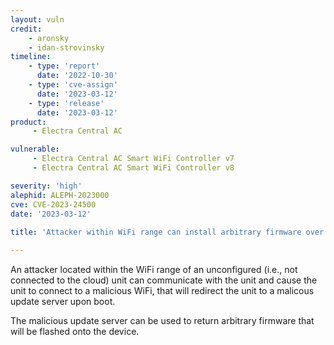 ```yaml
---
layout: vuln
credit: 
    - aronsky
    - idan-strovinsky
timeline:
    - type: 'report'
      date: '2022-10-30'
    - type: 'cve-assign'
      date: '2023-03-12'
    - type: 'release'
      date: '2023-03-12'
product:
     - Electra Central AC

vulnerable:
     - Electra Central AC Smart WiFi Controller v7
     - Electra Central AC Smart WiFi Controller v8

severity: 'high'
alephid: ALEPH-2023000
cve: CVE-2023-24500
date: '2023-03-12'
  
title: 'Attacker within WiFi range can install arbitrary firmware over the air on unconfigured units'

---
```

An attacker located within the WiFi range of an unconfigured (i.e., not connected to the cloud) unit can communicate with the unit and
cause the unit to connect to a malicious WiFi, that will redirect the unit to a malicous update server upon boot.

The malicious update server can be used to return arbitrary firmware that will be flashed onto the device.
